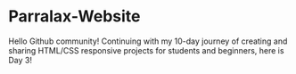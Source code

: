 # Parralax-Website
Hello Github community!  Continuing with my 10-day journey of creating and sharing HTML/CSS responsive projects for students and beginners, here is Day 3!
